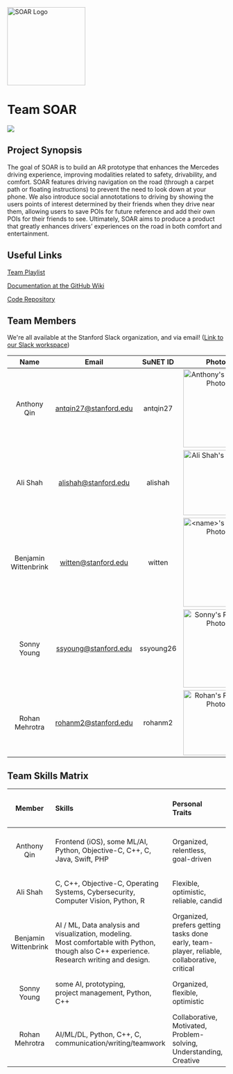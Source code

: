 <img src="https://user-images.githubusercontent.com/91863950/213942554-d8833e16-9ec0-4b2a-9d6d-8d254900337a.png" alt="SOAR Logo" width="180" height="180" />

# Team SOAR

<img src="https://img.shields.io/badge/%F0%9F%8E%89%20CS%20210%20Best%20Of-Category%3A%20Clear%20Value%20Proposition-brightgreen"/>

## Project Synopsis

The goal of SOAR is to build an AR prototype that enhances the Mercedes driving experience, improving modalities related to safety, drivability, and comfort. SOAR features driving navigation on the road (through a carpet path or floating instructions) to prevent the need to look down at your phone. We also introduce social annototations to driving by showing the users points of interest determined by their friends when they drive near them, allowing users to save POIs for future reference and add their own POIs for their friends to see. Ultimately, SOAR aims to produce a product that greatly enhances drivers’ experiences on the road in both comfort and entertainment.

##  Useful Links

[Team Playlist](https://www.youtube.com/watch?v=8AYy-BcjRXg)

[Documentation at the GitHub Wiki](https://github.com/antqin/SOAR/wiki)

[Code Repository](https://github.com/antqin/SOAR)

## Team Members

We're all available at the Stanford Slack organization, and via email! ([Link to our Slack workspace](https://app.slack.com/client/T04L40QEAJ1/C04L6R0M4RH)) 

|   **Name**    |       **Email**       | **SuNET ID** |                                            **Photo**                                            |
| :-----------: | :-------------------: | :----------: | :---------------------------------------------------------------------------------------------: | 
|  Anthony Qin  | antqin27@stanford.edu  | antqin27  | <img src="https://user-images.githubusercontent.com/91863950/213940867-bb9f3a39-1289-4620-b4ec-fc37aaaf6ff9.jpg" alt="Anthony's Profile Photo" width="150" height="180" /> |
| Ali Shah |  alishah@stanford.edu  |   alishah   |  <img src="https://user-images.githubusercontent.com/81673897/213941458-6dbafb83-9b31-46e1-aebe-ab7558b2cd77.png" width="150" alt="Ali Shah's Profile"> |
|   Benjamin Wittenbrink   | witten@stanford.edu |  witten    |   <img src="https://user-images.githubusercontent.com/42679093/214205028-67eadd01-43f6-425a-9632-d4bd7dd31dcf.jpg" alt="<name>'s Profile Photo" width="150" height="205" />   |
|  Sonny Young   | ssyoung@stanford.edu  |   ssyoung26   |   <img src="https://user-images.githubusercontent.com/106522795/213941437-900b15a8-2588-45ac-bfa4-c22d2dcd019a.JPG" alt="Sonny's Profile Photo" width="150" height="180" />   |
|   Rohan Mehrotra   | rohanm2@stanford.edu |  rohanm2    |   <img src="https://user-images.githubusercontent.com/47291165/214898601-b20a9697-b65b-4ff2-a45b-567f0768f43f.jpg" alt="Rohan's Profile Photo" width="150" height="150" />   | 


## Team Skills Matrix

| **Member** | **Skills**                                                                                                                                                   | **Personal Traits**                                                                                                                                       | **Desired Growth**                                                              | **Weaknesses**                                                                             | **Personality Tests & Hats (for fun!)**         |
| :--------: | :----------------------------------------------------------------------------------------------------------------------------------------------------------- | :-------------------------------------------------------------------------------------------------------------------------------------------------------- | :------------------------------------------------------------------------------ | :----------------------------------------------------------------------------------------- | :---------------------------------------------- |
|   Anthony Qin   | Frontend (iOS), some ML/AI, Python, Objective-C, C++, C, Java, Swift, PHP                                                                                                          | Organized, relentless, goal-driven                                                                                                                 | Unity, AR/VR, Github, building a codebase from scratch                                                       | Not too much project experience, only industry experience                                           | ESTJ-A, Blue Hat                                            |
|  Ali Shah  | C, C++, Objective-C, Operating Systems, Cybersecurity, Computer Vision, Python, R| Flexible, optimistic, reliable, candid | AR, VR, project management   | AI, UI/UX Design, can be very direct | White Hat, INTP          |
|  Benjamin Wittenbrink   | AI / ML, Data analysis and visualization, modeling. <br> Most comfortable with Python, though also C++ experience. <br> Research writing and design.  | Organized, prefers getting tasks done early, team-player, reliable, collaborative, critical | Project management, software engineering, Unity | Not much UI/UX design or backend experience,  | White/Blue Hat, ENTJ-A  |
|  Sonny Young   | some AI, prototyping, <br> project management, Python, C++  | Organized, flexible, optimistic     | Unity, AR/VR, creative problem solving | "Writing quick and dirty code"        | INFJ, Yellow hat |
|  Rohan Mehrotra  |  AI/ML/DL, Python, C++, C, communication/writing/teamwork  |  Collaborative, Motivated, Problem-solving, Understanding, Creative  |  Software engineering  |  Not as much previous experience with UI/UX and project software dev |  Green/Blue hat  | 

